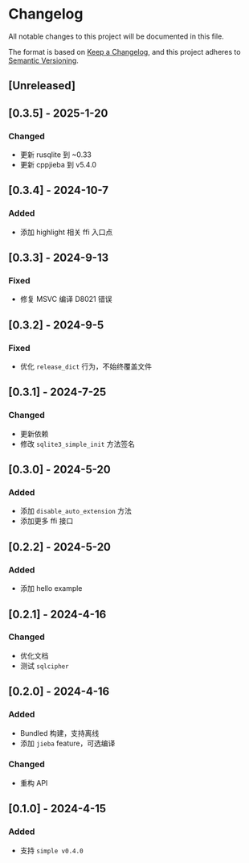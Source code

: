 # Changelog

All notable changes to this project will be documented in this file.

The format is based on [Keep a Changelog](https://keepachangelog.com/en/1.0.0/),
and this project adheres to [Semantic Versioning](https://semver.org/spec/v2.0.0.html).

## [Unreleased]

## [0.3.5] - 2025-1-20

### Changed

* 更新 rusqlite 到 ~0.33
* 更新 cppjieba 到 v5.4.0

## [0.3.4] - 2024-10-7

### Added

* 添加 highlight 相关 ffi 入口点

## [0.3.3] - 2024-9-13

### Fixed

* 修复 MSVC 编译 D8021 错误

## [0.3.2] - 2024-9-5

### Fixed

* 优化 `release_dict` 行为，不始终覆盖文件

## [0.3.1] - 2024-7-25

### Changed

* 更新依赖
* 修改 `sqlite3_simple_init` 方法签名

## [0.3.0] - 2024-5-20

### Added

* 添加 `disable_auto_extension` 方法
* 添加更多 ffi 接口

## [0.2.2] - 2024-5-20

### Added

* 添加 hello example

## [0.2.1] - 2024-4-16

### Changed

* 优化文档
* 测试 `sqlcipher`

## [0.2.0] - 2024-4-16

### Added

* Bundled 构建，支持离线
* 添加 `jieba` feature，可选编译

### Changed

* 重构 API

## [0.1.0] - 2024-4-15

### Added

* 支持 `simple v0.4.0`
